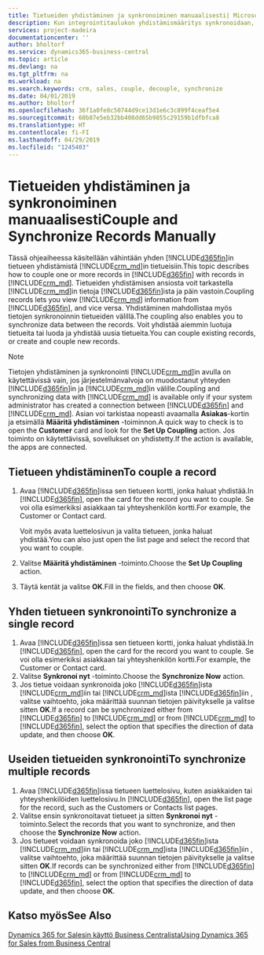 ```yaml
---
title: Tietueiden yhdistäminen ja synkronoiminen manuaalisesti| Microsoft Docs
description: Kun integrointitaulukon yhdistämismääritys synkronoidaan, yhdistetyn Business Central- ja Dynamics 365 for Sales -objektin taulukon kaikkien tietueiden tiedot voidaan synkronoida.
services: project-madeira
documentationcenter: ''
author: bholtorf
ms.service: dynamics365-business-central
ms.topic: article
ms.devlang: na
ms.tgt_pltfrm: na
ms.workload: na
ms.search.keywords: crm, sales, couple, decouple, synchronize
ms.date: 04/01/2019
ms.author: bholtorf
ms.openlocfilehash: 36f1a0fe8c50744d9ce13d1e6c3c899f4ceaf5e4
ms.sourcegitcommit: 60b87e5eb32bb408dd65b9855c29159b1dfbfca8
ms.translationtype: HT
ms.contentlocale: fi-FI
ms.lasthandoff: 04/29/2019
ms.locfileid: "1245403"
---
```

# <a name="couple-and-synchronize-records-manually"></a><span data-ttu-id="90852-103">Tietueiden yhdistäminen ja synkronoiminen manuaalisesti</span><span class="sxs-lookup"><span data-stu-id="90852-103">Couple and Synchronize Records Manually</span></span>
<span data-ttu-id="90852-104">Tässä ohjeaiheessa käsitellään vähintään yhden [!INCLUDE[d365fin](includes/d365fin_md.md)]in tietueen yhdistämistä [!INCLUDE[crm_md](includes/crm_md.md)]in tietueisiin.</span><span class="sxs-lookup"><span data-stu-id="90852-104">This topic describes how to couple one or more records in [!INCLUDE[d365fin](includes/d365fin_md.md)] with records in [!INCLUDE[crm_md](includes/crm_md.md)].</span></span> <span data-ttu-id="90852-105">Tietueiden yhdistämisen ansiosta voit tarkastella [!INCLUDE[crm_md](includes/crm_md.md)]in tietoja [!INCLUDE[d365fin](includes/d365fin_md.md)]ista ja päin vastoin.</span><span class="sxs-lookup"><span data-stu-id="90852-105">Coupling records lets you view [!INCLUDE[crm_md](includes/crm_md.md)] information from [!INCLUDE[d365fin](includes/d365fin_md.md)], and vice versa.</span></span> <span data-ttu-id="90852-106">Yhdistäminen mahdollistaa myös tietojen synkronoinnin tietueiden välillä.</span><span class="sxs-lookup"><span data-stu-id="90852-106">The coupling also enables you to synchronize data between the records.</span></span> <span data-ttu-id="90852-107">Voit yhdistää aiemmin luotuja tietueita tai luoda ja yhdistää uusia tietueita.</span><span class="sxs-lookup"><span data-stu-id="90852-107">You can couple existing records, or create and couple new records.</span></span>

> [!Note]
> <span data-ttu-id="90852-108">Tietojen yhdistäminen ja synkronointi [!INCLUDE[crm_md](includes/crm_md.md)]in avulla on käytettävissä vain, jos järjestelmänvalvoja on muodostanut yhteyden [!INCLUDE[d365fin](includes/d365fin_md.md)]in ja [!INCLUDE[crm_md](includes/crm_md.md)]in välille.</span><span class="sxs-lookup"><span data-stu-id="90852-108">Coupling and synchronizing data with [!INCLUDE[crm_md](includes/crm_md.md)] is available only if your system administrator has created a connection between [!INCLUDE[d365fin](includes/d365fin_md.md)] and [!INCLUDE[crm_md](includes/crm_md.md)].</span></span> <span data-ttu-id="90852-109">Asian voi tarkistaa nopeasti avaamalla **Asiakas**-kortin ja etsimällä **Määritä yhdistäminen** -toiminnon.</span><span class="sxs-lookup"><span data-stu-id="90852-109">A quick way to check is to open the **Customer** card and look for the **Set Up Coupling** action.</span></span> <span data-ttu-id="90852-110">Jos toiminto on käytettävissä, sovellukset on yhdistetty.</span><span class="sxs-lookup"><span data-stu-id="90852-110">If the action is available, the apps are connected.</span></span>   

## <a name="to-couple-a-record"></a><span data-ttu-id="90852-111">Tietueen yhdistäminen</span><span class="sxs-lookup"><span data-stu-id="90852-111">To couple a record</span></span>  
1.  <span data-ttu-id="90852-112">Avaa [!INCLUDE[d365fin](includes/d365fin_md.md)]issa sen tietueen kortti, jonka haluat yhdistää.</span><span class="sxs-lookup"><span data-stu-id="90852-112">In [!INCLUDE[d365fin](includes/d365fin_md.md)], open the card for the record you want to couple.</span></span> <span data-ttu-id="90852-113">Se voi olla esimerkiksi asiakkaan tai yhteyshenkilön kortti.</span><span class="sxs-lookup"><span data-stu-id="90852-113">For example, the Customer or Contact card.</span></span>  

    <span data-ttu-id="90852-114">Voit myös avata luettelosivun ja valita tietueen, jonka haluat yhdistää.</span><span class="sxs-lookup"><span data-stu-id="90852-114">You can also just open the list page and select the record that you want to couple.</span></span>  

2.  <span data-ttu-id="90852-115">Valitse **Määritä yhdistäminen** -toiminto.</span><span class="sxs-lookup"><span data-stu-id="90852-115">Choose the **Set Up Coupling** action.</span></span>  
3.  <span data-ttu-id="90852-116">Täytä kentät ja valitse **OK**.</span><span class="sxs-lookup"><span data-stu-id="90852-116">Fill in the fields, and then choose **OK**.</span></span>  

## <a name="to-synchronize-a-single-record"></a><span data-ttu-id="90852-117">Yhden tietueen synkronointi</span><span class="sxs-lookup"><span data-stu-id="90852-117">To synchronize a single record</span></span>  
1.  <span data-ttu-id="90852-118">Avaa [!INCLUDE[d365fin](includes/d365fin_md.md)]issa sen tietueen kortti, jonka haluat yhdistää.</span><span class="sxs-lookup"><span data-stu-id="90852-118">In [!INCLUDE[d365fin](includes/d365fin_md.md)], open the card for the record you want to couple.</span></span> <span data-ttu-id="90852-119">Se voi olla esimerkiksi asiakkaan tai yhteyshenkilön kortti.</span><span class="sxs-lookup"><span data-stu-id="90852-119">For example, the Customer or Contact card.</span></span>  
2.  <span data-ttu-id="90852-120">Valitse **Synkronoi nyt** -toiminto.</span><span class="sxs-lookup"><span data-stu-id="90852-120">Choose the **Synchronize Now** action.</span></span>  
3.  <span data-ttu-id="90852-121">Jos tietue voidaan synkronoida joko [!INCLUDE[d365fin](includes/d365fin_md.md)]ista [!INCLUDE[crm_md](includes/crm_md.md)]iin tai [!INCLUDE[crm_md](includes/crm_md.md)]ista [!INCLUDE[d365fin](includes/d365fin_md.md)]iin , valitse vaihtoehto, joka määrittää suunnan tietojen päivitykselle ja valitse sitten **OK**.</span><span class="sxs-lookup"><span data-stu-id="90852-121">If a record can be synchronized either from [!INCLUDE[d365fin](includes/d365fin_md.md)] to [!INCLUDE[crm_md](includes/crm_md.md)] or from [!INCLUDE[crm_md](includes/crm_md.md)] to [!INCLUDE[d365fin](includes/d365fin_md.md)], select the option that specifies the direction of data update, and then choose **OK**.</span></span>  

## <a name="to-synchronize-multiple-records"></a><span data-ttu-id="90852-122">Useiden tietueiden synkronointi</span><span class="sxs-lookup"><span data-stu-id="90852-122">To synchronize multiple records</span></span>  
1.  <span data-ttu-id="90852-123">Avaa [!INCLUDE[d365fin](includes/d365fin_md.md)]issa tietueen luettelosivu, kuten asiakkaiden tai yhteyshenkilöiden luettelosivu.</span><span class="sxs-lookup"><span data-stu-id="90852-123">In [!INCLUDE[d365fin](includes/d365fin_md.md)], open the list page for the record, such as the Customers or Contacts list pages.</span></span>  
2.  <span data-ttu-id="90852-124">Valitse ensin synkronoitavat tietueet ja sitten **Synkronoi nyt** -toiminto.</span><span class="sxs-lookup"><span data-stu-id="90852-124">Select the records that you want to synchronize, and then choose the **Synchronize Now** action.</span></span>  
3.  <span data-ttu-id="90852-125">Jos tietueet voidaan synkronoida joko [!INCLUDE[d365fin](includes/d365fin_md.md)]ista [!INCLUDE[crm_md](includes/crm_md.md)]iin tai [!INCLUDE[crm_md](includes/crm_md.md)]ista [!INCLUDE[d365fin](includes/d365fin_md.md)]iin , valitse vaihtoehto, joka määrittää suunnan tietojen päivitykselle ja valitse sitten **OK**.</span><span class="sxs-lookup"><span data-stu-id="90852-125">If records can be synchronized either from [!INCLUDE[d365fin](includes/d365fin_md.md)] to [!INCLUDE[crm_md](includes/crm_md.md)] or from [!INCLUDE[crm_md](includes/crm_md.md)] to [!INCLUDE[d365fin](includes/d365fin_md.md)], select the option that specifies the direction of data update, and then choose **OK**.</span></span>  

## <a name="see-also"></a><span data-ttu-id="90852-126">Katso myös</span><span class="sxs-lookup"><span data-stu-id="90852-126">See Also</span></span>  
[<span data-ttu-id="90852-127">Dynamics 365 for Salesin käyttö Business Centralista</span><span class="sxs-lookup"><span data-stu-id="90852-127">Using Dynamics 365 for Sales from Business Central</span></span>](marketing-integrate-dynamicscrm.md)

